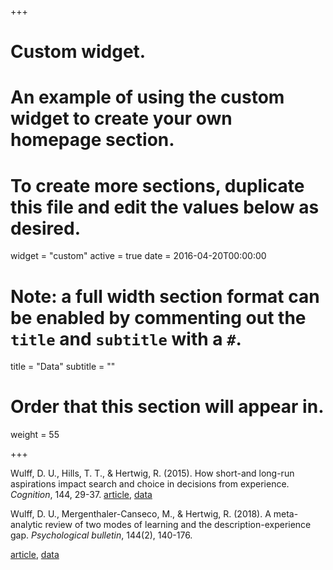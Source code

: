 +++
# Custom widget.
# An example of using the custom widget to create your own homepage section.
# To create more sections, duplicate this file and edit the values below as desired.
widget = "custom"
active = true
date = 2016-04-20T00:00:00

# Note: a full width section format can be enabled by commenting out the `title` and `subtitle` with a `#`.
title = "Data"
subtitle = ""

# Order that this section will appear in.
weight = 55

+++

Wulff, D. U., Hills, T. T., & Hertwig, R. (2015). How short-and long-run aspirations impact search and choice in decisions from experience. *Cognition*, 144, 29-37.
<i class="far fa-file-alt"></i> [article](pdf/WulffEtAl2015LongShortRun.pdf), <i class="fas fa-database"></i> [data](data/WulffHillsHertwig2015ShortLongRun.zip)

Wulff, D. U., Mergenthaler-Canseco, M., & Hertwig, R. (2018). A meta-analytic review of two modes of learning and the description-experience gap. *Psychological bulletin*, 144(2), 140-176.

<i class="far fa-file-alt"></i> [article](pdf/WulffEtAl2018GapMeta.pdf), <i class="fas fa-database"></i> [data](data/WulffEtAl_TwoModes_Data.zip)
